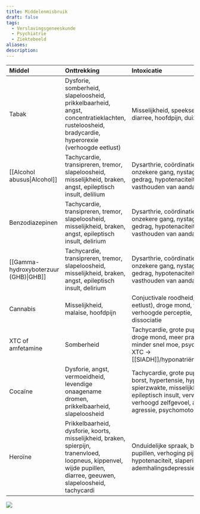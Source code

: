 ```yaml
---
title: Middelenmisbruik
draft: false
tags:
  - Verslavingsgeneeskunde
  - Psychiatrie
  - Ziektebeeld
aliases: 
description: 
---
```



| Middel                                | Onttrekking                                                                                                                                                        | Intoxicatie                                                                                                                                                                                                                          |
|:------------------------------------- |:------------------------------------------------------------------------------------------------------------------------------------------------------------------ |:------------------------------------------------------------------------------------------------------------------------------------------------------------------------------------------------------------------------------------ |
| Tabak                                 | Dysforie, somberheid, slapeloosheid, prikkelbaarheid, angst, concentratieklachten, rusteloosheid, bradycardie, hyperorexie (verhoogde eetlust)                     | Misselijkheid, speekselvloed, buikpijn, diarree, hoofdpijn, duizeligheid                                                                                                                                                             |
| [[Alcohol abusus\|Alcohol]]           | Tachycardie, transipreren, tremor, slapeloosheid, misselijkheid, braken, angst, epileptisch insult, delilium                                                       | Dysarthrie, coördinatiestoornissen, onzekere gang, nystagmus, ongepast gedrag, hypotenaciteit (verminderd vasthouden van aandacht), stupor, coma                                                                                     |
| Benzodiazepinen                       | Tachycardie, transipreren, tremor, slapeloosheid, misselijkheid, braken, angst, epileptisch insult, delirium                                                       | Dysarthrie, coördinatiestoornissen, onzekere gang, nystagmus, ongepast gedrag, hypotenaciteit (verminderd vasthouden van aandacht), stupor, coma                                                                                     |
| [[Gamma-hydroxyboterzuur (GHB)\|GHB]] | Tachycardie, transipreren, tremor, slapeloosheid, misselijkheid, braken, angst, epileptisch insult, delirium                                                       | Dysarthrie, coördinatiestoornissen, onzekere gang, nystagmus, ongepast gedrag, hypotenaciteit (verminderd vasthouden van aandacht), stupor, coma                                                                                     |
| Cannabis                              | Misselijkheid, malaise, hoofdpijn                                                                                                                                  | Conjuctivale roodheid, hyperorexie (↑ eetlust), droge mond, tachycardie, verhoogde perceptie, psychose, angst, dissociatie                                                                                                           |
| XTC of amfetamine                     | Somberheid                                                                                                                                                         | Tachycardie, grote pupillen, bruxisme, droge mond, meer praten, helder en alert, minder snel moe, psychose. </br> XTC → [[SIADH]]/hyponatriëmie/watervergiftiging                                                                    |
| Cocaïne                               | Dysforie, angst, vermoeidheid, levendige onaagename dromen, prikkelbaarheid, slapeloosheid                                                                         | Tachycardie, grote pupillen, pijn op de borst, hypertensie, hyperthermie, spierzwakte, misselijkheid, braken, epileptisch insult, verwardheid, euforie, verhoogd zelfgevoel, angst, achterdocht, agressie, psychomotorische agitatie |
| Heroïne                               | Prikkelbaarheid, dysforie, koorts, misselijkheid, braken, spierpijn, tranenvloed, loopneus, kippenvel, wijde pupillen, diarree, geeuwen, slapeloosheid, tachycardi | Onduidelijke spraak, bradycardie, nauwe pupillen, verhoging pijndrempel, hypotenaciteit, slaperigheid, sufheid, ademhalingsdepressie, coma)                                                                                                                                                                                                                                     |



![](https://i.imgur.com/IK4imZt.png)
